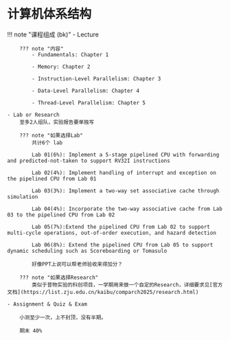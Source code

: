 # 计算机体系结构

!!! note "课程组成 (bk)"
    - Lecture
  
        ??? note "内容"
            - Fundamentals: Chapter 1
            
            - Memory: Chapter 2
            
            - Instruction-Level Parallelism: Chapter 3
            
            - Data-Level Parallelism: Chapter 4
            
            - Thread-Level Parallelism: Chapter 5
    
    - Lab or Research 
        至多2人组队，实验报告要单独写

        ??? note "如果选择Lab"
            共计6个 lab

            Lab 01(6%): Implement a 5-stage pipelined CPU with forwarding and predicted-not-taken to support RV32I instructions

            Lab 02(4%): Implement handling of interrupt and exception on the pipelined CPU from Lab 01

            Lab 03(3%): Implement a two-way set associative cache through simulation

            Lab 04(4%): Incorporate the two-way associative cache from Lab 03 to the pipelined CPU from Lab 02

            Lab 05(7%):Extend the pipelined CPU from Lab 02 to support multi-cycle operations, out-of-order execution, and hazard detection

            Lab 06(8%): Extend the pipelined CPU from Lab 05 to support dynamic scheduling such as Scoreboarding or Tomasulo

            好像PPT上说可以帮老师验收来得加分？
        
        ??? note "如果选择Research"
            类似于普物实验的科创项目，一学期用来做一个自定的Research，详细要求见[官方文档](https://list.zju.edu.cn/kaibu/comparch2025/research.html)
    
    - Assignment & Quiz & Exam

        小测至少一次，上不封顶，没有半期。

        期末 40%
  